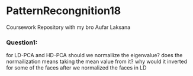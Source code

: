 # PatternRecongnition18
Coursework Repository with my bro Aufar Laksana

### Question1:
for LD-PCA and HD-PCA should we normailize the eigenvalue?
  does the normailization means taking the mean value from it?
    why would it inverted for some of the faces after we normalized the faces in LD

